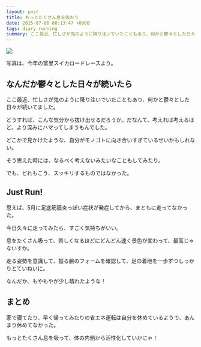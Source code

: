 ```yaml
---
layout: post
title: もっとたくさん息を吸おう
date: 2015-07-06 00:13:47 +0900
tags: diary running
summary: ここ最近、忙しさが鬼のように降り注いでいたこともあり、何かと鬱々とした日々が続いてました。どうすれば、こんな気分から抜け出せるだろうか。だなんて、考えれば考えるほど、より深みにハマってしまうもんでした。どこかで見かけたような、自分がモノゴトに向き合いすぎているせいかもしれない。
---
```


![](https://skim.milk200.cc/20150706_running/run.jpg)

写真は、今年の富里スイカロードレースより。

## なんだか鬱々とした日々が続いたら

ここ最近、忙しさが鬼のように降り注いでいたこともあり、何かと鬱々とした日々が続いてました。

どうすれば、こんな気分から抜け出せるだろうか。だなんて、考えれば考えるほど、より深みにハマってしまうもんでした。

どこかで見かけたような、自分がモノゴトに向き合いすぎているせいかもしれない。

そう思えた時には、なるべく考えないみたいなこともしてみたり。

でも、どれもこう、スッキリするものではなかった。

## Just Run!

思えば、5月に足底筋膜炎っぽい症状が発症してから、まともに走ってなかった。

今日久々に走ってみたら、すごく気持ちがいい。

息をたくさん吸って、苦しくなるほどにどんどん速く景色が変わって、最高じゃないすか。

走る姿勢を意識して、振る腕のフォームを確認して、足の着地を一歩ずつしっかりとていねいに。

なんだか、もやもやが少し晴れたような！

## まとめ

家で寝てたり、早く帰ってみたりの省エネ運転は自分を休めているようで、あんまり休めてなかった。

もっとたくさん息を吸って、体の内側から活性化していかにゃ！
